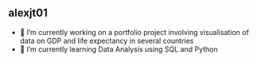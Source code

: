 ## alexjt01
- 🔭 I’m currently working on a portfolio project involving visualisation of data on GDP and life expectancy in several countries 
- 🌱 I’m currently learning Data Analysis using SQL and Python
